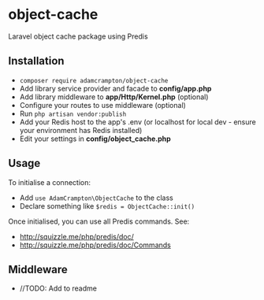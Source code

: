 # object-cache
Laravel object cache package using Predis

## Installation
* ```composer require adamcrampton/object-cache```
* Add library service provider and facade to **config/app.php**
* Add library middleware to **app/Http/Kernel.php** (optional)
* Configure your routes to use middleware (optional)
* Run ```php artisan vendor:publish```
* Add your Redis host to the app's .env (or localhost for local dev - ensure your environment has Redis installed)
* Edit your settings in **config/object_cache.php**

## Usage
To initialise a connection:
* Add ```use AdamCrampton\ObjectCache``` to the class
* Declare something like ```$redis = ObjectCache::init()```

Once initialised, you can use all Predis commands. See:
* http://squizzle.me/php/predis/doc/
* http://squizzle.me/php/predis/doc/Commands

## Middleware
* //TODO: Add to readme
